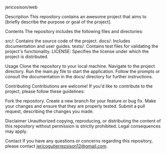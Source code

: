 jericosison/web

Description
This repository contains an awesome project that aims to [briefly describe the purpose or goal of the project].

Contents
The repository includes the following files and directories:

src/: Contains the source code of the project.
docs/: Includes documentation and user guides.
tests/: Contains test files for validating the project's functionality.
LICENSE: Specifies the license under which the project is distributed.

Usage
Clone the repository to your local machine.
Navigate to the project directory.
Run the main.py file to start the application.
Follow the prompts or consult the documentation in the docs/ directory for further instructions.

Contributing
Contributions are welcome! If you'd like to contribute to the project, please follow these guidelines:

Fork the repository.
Create a new branch for your feature or bug fix.
Make your changes and ensure that they are properly tested.
Submit a pull request, describing the changes you made.

Disclaimer
Unauthorized copying, reproducing, or distributing the content of this repository without permission is strictly prohibited. Legal consequences may apply.

Contact
If you have any questions or concerns regarding this repository, please contact jericogutierrezsison12@gmail.com.






